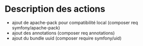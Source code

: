 # Description des actions

- ajout de apache-pack pour compatibilité local (composer req symfony/apache-pack)
- ajout des annotations (composer req annotations)
- ajout du bundle uuid (composer require symfony/uid)
